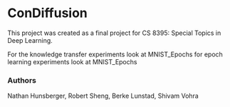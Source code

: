 # ConDiffusion

This project was created as a final project for CS 8395: Special Topics in Deep Learning.

For the knowledge transfer experiments look at MNIST\_Epochs for epoch learning experiments
look at MNIST\_Epochs

### Authors
Nathan Hunsberger, Robert Sheng, Berke Lunstad, Shivam Vohra
